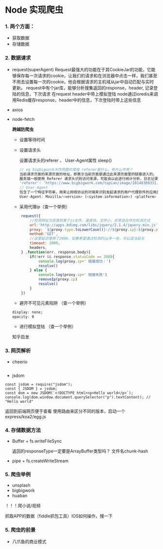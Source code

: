 # Node 实现爬虫

### 1. 两个方面：

* 获取数据
* 存储数据

### 2. 数据请求

- request(superAgent)
    Request最强大的功能在于其CookieJar的功能，它能够保存每一次请求的cookie，让我们的请求和在浏览器中点击一样，我们甚至不用去设置每一次的cookie，他会根据请求的主机域从jar中自动匹配与实时更新。
    request中有个jar库，能够分析搜集返回的response，header, 记录登陆的信息，下次请求 在request header中带上模拟登陆
    node通过ioredis来调用Redis缓存response，header中的信息，下次登陆时带上这些信息
- axios
- node-fetch

   <strong>跨越防爬虫</strong>

    - 设置等待时间
    - 设置请求头

        设置请求头的referer 、 User-Agent属性
        sleep()
        ```js
        // eg bigbigwork大作网图片爬虫 referer是什么，有什么作用？
        当前请求页面的来源页面的地址，即表示当前页面是通过此来源页面里的链接进入的。
        服务端一般使用 Referer 请求头识别访问来源，可能会以此进行统计分析、日志记录以及缓存优化等。
        'referer': 'https://www.bigbigwork.com/tupian/image/20148309331.html'
        // User Agent
        包含了一个特征字符串，用来让网络协议的对端来识别发起请求的用户代理软件的应用类型、操作系统、软件开发商以及版本号。
        User-Agent: Mozilla/<version> (<system-information>) <platform> (<platform-details>) <extensions>
        ```
    - 采用代理ip（查一个举例）
    ```js
        request({
            //检测网址为百度的某个js文件，速度快，文件小，非常适合作为检测方式
            url:'http://apps.bdimg.com/libs/jquery/2.1.4/jquery.min.js',
            proxy: `${proxy.type.toLowerCase()}://${proxy.ip}:${proxy.port}`,
            method:'GET',
            //这里延迟使用了2000，如果希望通过检测的ip多一些，可以适当延长
            timeout: 2000,
            headers,
        } ,function(err, response,body){
            if(!err && response.statusCode == 200){
                console.log(proxy.ip+' 链接成功：')
                resolve()
            } else {
                console.log(proxy.ip+' 链接失败')
                removeIp(proxy.ip)
                resolve()
            }
        })
    ```
    - 避开不可见元素陷阱 （查一个举例）
    ```css
    display: none;
    opacity: 0
    ```
    - 进行模拟登陆 （查一个举例）

    知乎启发

### 3. 网页解析

- cheerio
```
```
- jsdom

```
const jsdom = require("jsdom");
const { JSDOM } = jsdom;
const dom = new JSDOM(`<!DOCTYPE html><p>Hello world</p>`);
console.log(dom.window.document.querySelector("p").textContent); // "Hello world"
```
返回到前端网页便于查看
使用路由来区分不同的版本，启动一个express/koa2/egg.js
### 4. 存储数据方法

- Buffer + fs.writeFileSync

    返回的responseType一定要是ArrayBuffer类型吗？
    文件名chunk-hash

- pipe + fs.createWriteStream

### 5. 爬虫举例

- unsplash
- bigbigwork
- huaban

！！！爬小说/视频

抓取APP的数据（fiddle抓包工具）IOS如何操作，搜一下

### 5. 爬虫的前景

- 八爪鱼的商业模式

